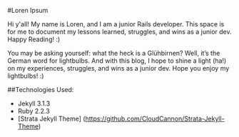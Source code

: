 #Loren Ipsum

Hi y'all! My name is Loren, and I am a junior Rails developer. This space is for me to document my lessons learned, struggles, and wins as a junior dev. Happy Reading! :)

You may be asking yourself: what the heck is a Glühbirnen? Well, it’s the German word for lightbulbs. And with this blog, I hope to shine a light (ha!) on my experiences, struggles, and wins as a junior dev. Hope you enjoy my lightbulbs! :)

##Technologies Used:

* Jekyll 3.1.3
* Ruby 2.2.3
* [Strata Jekyll Theme] (https://github.com/CloudCannon/Strata-Jekyll-Theme)


